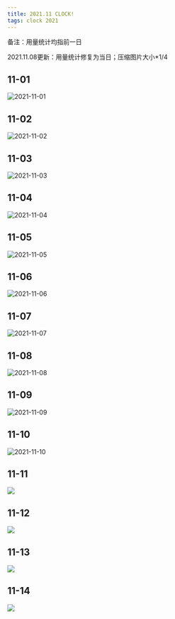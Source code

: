 ```yaml
---
title: 2021.11 CLOCK!
tags: clock 2021
---
```


备注：用量统计均指前一日

2021.11.08更新：用量统计修复为当日；压缩图片大小*1/4

## 11-01

![2021-11-01](/assets/images/clock/2021-11-01.jpg)

## 11-02 

![2021-11-02](/assets/images/clock/2021-11-02.jpg)

## 11-03

![2021-11-03](/assets/images/clock/2021-11-03.jpg)

## 11-04

![2021-11-04](/assets/images/clock/2021-11-04.jpg)

## 11-05

![2021-11-05](/assets/images/clock/2021-11-05.jpg)

## 11-06

![2021-11-06](/assets/images/clock/2021-11-06.jpg)

## 11-07

![2021-11-07](/assets/images/clock/2021-11-07.jpg)

## 11-08

![2021-11-08](/assets/images/clock/2021-11-08.jpg)

## 11-09

![2021-11-09](/assets/images/clock/2021-11-09.jpg)

## 11-10

![2021-11-10](/assets/images/clock/2021-11-10.jpg)

## 11-11

![](/assets/images/clock/2021-11-11.jpg)

## 11-12

![](/assets/images/clock/2021-11-12.jpg)

## 11-13

![](/assets/images/clock/2021-11-13.jpg)

## 11-14

![](/assets/images/clock/2021-11-14.jpg)
